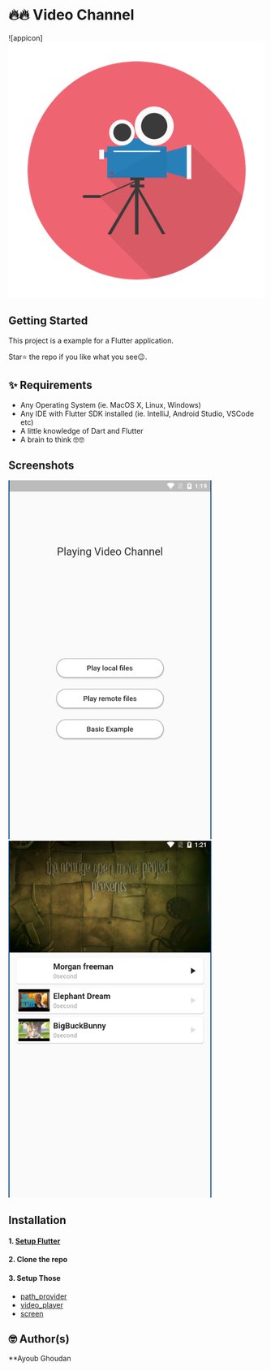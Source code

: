 #  🔥🔥  Video Channel
![appicon]<img src="ScreenShot/playstore.png"/>

## Getting Started

This project is a example for a Flutter application.

Star⭐ the repo if you like what you see😉.

## ✨ Requirements
* Any Operating System (ie. MacOS X, Linux, Windows)
* Any IDE with Flutter SDK installed (ie. IntelliJ, Android Studio, VSCode etc)
* A little knowledge of Dart and Flutter
* A brain to think 🤓🤓



## Screenshots
<p> <img src="ScreenShot/1.png" width="400"/>
 <img src="ScreenShot/2.png" width="400">
</p>


## Installation

#### 1. [Setup Flutter](https://flutter.dev/docs/get-started/install)

#### 2. Clone the repo

#### 3. Setup Those
* [path_provider](https://pub.dev/packages/path_provider)
* [video_player](https://pub.dev/packages/video_player)
* [screen](https://pub.dev/packages/screen)


## 🤓 Author(s)
**Ayoub Ghoudan